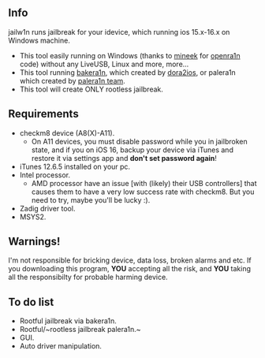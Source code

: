 ## Info
jailw1n runs jailbreak for your idevice, which running ios 15.x-16.x on Windows machine.

- This tool easily running on Windows (thanks to [mineek](github.com/mineek) for [openra1n](github.com/mineek/openra1n) code) without any LiveUSB, Linux and more, more...
- This tool running [bakera1n](github.com/dora2-iOS/bakera1n), which created by [dora2ios](github.com/dora2-iOS), or palera1n which created by [palera1n team](https://github.com/palera1n/palera1n).
- This tool will create ONLY rootless jailbreak.

## Requirements

- checkm8 device (A8(X)-A11).
  - On A11 devices, you must disable password while you in jailbroken state, and if you on iOS 16, backup your device via iTunes and restore it via settings app and **don't set password again**!
- iTunes 12.6.5 installed on your pc.
- Intel processor.
  - AMD processor have an issue [with (likely) their USB controllers] that causes them to have a very low success rate with checkm8. But you need to try, maybe you'll be lucky :).
- Zadig driver tool.
- MSYS2.

## Warnings!

I'm not responsible for bricking device, data loss, broken alarms and etc. If you downloading this program, **YOU** accepting all the risk, and **YOU** taking all the responsibilty for probable harming device.

## To do list

- Rootful jailbreak via bakera1n.
- Rootful/~rootless jailbreak palera1n.~
- GUI.
- Auto driver manipulation.
